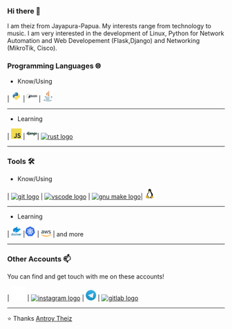 ### Hi there 👋

I am theiz from Jayapura-Papua. My interests range from technology to music. I am very interested in the development of Linux, Python for Network Automation and Web Developement (Flask,Django) and Networking (MikroTik, Cisco).


### Programming Languages 🌐

- Know/Using

|  [<img src="https://raw.githubusercontent.com/github/explore/80688e429a7d4ef2fca1e82350fe8e3517d3494d/topics/python/python.png" alt="python logo" width="24">](https://www.python.org/) | [<img src="https://raw.githubusercontent.com/github/explore/80688e429a7d4ef2fca1e82350fe8e3517d3494d/topics/bash/bash.png" alt="bash logo" width="24">](https://www.gnu.org/software/bash/)  | [<img src="https://raw.githubusercontent.com/github/explore/80688e429a7d4ef2fca1e82350fe8e3517d3494d/topics/java/java.png" alt="bash logo" width="24">](https://www.java.com/en/) 

----------------------------------------------------------------------------------------------------------

- Learning

| [<img src="https://raw.githubusercontent.com/github/explore/80688e429a7d4ef2fca1e82350fe8e3517d3494d/topics/javascript/javascript.png" alt="js logo" width="24">](https://developer.mozilla.org/en-US/docs/Web/JavaScript) | [<img src="https://raw.githubusercontent.com/github/explore/80688e429a7d4ef2fca1e82350fe8e3517d3494d/topics/django/django.png" alt="rust logo" width="24">](https://www.djangoproject.com/)| [<img src="https://www.pngkey.com/png/detail/98-985032_flask-logo-flask-python-icon.png" alt="rust logo" width="24" height='23'>](https://flask.palletsprojects.com/)

----------------------------------------------------------------------------------------------------------

### Tools 🛠️

- Know/Using

| [<img src="https://raw.githubusercontent.com/Delta456/Delta456/master/img/git.png" alt="git logo" width="24">](https://git-scm.com/) | [<img src="https://raw.githubusercontent.com/Delta456/Delta456/master/img/vscode.png" alt="vscode logo" width="24">](https://code.visualstudio.com/) | [<img src="https://raw.githubusercontent.com/Delta456/Delta456/master/img/gnu_make.png" alt="gnu make logo" width="24">](https://www.linux.org/)| [<img src="https://raw.githubusercontent.com/github/explore/80688e429a7d4ef2fca1e82350fe8e3517d3494d/topics/linux/linux.png" alt="gnu make logo" width="24">](https://www.gnu.org/software/make/manual/make.html)

----------------------------------------------------------------------------------------------------------

- Learning

| [<img src="https://raw.githubusercontent.com/github/explore/80688e429a7d4ef2fca1e82350fe8e3517d3494d/topics/docker/docker.png" alt="docker logo" width="24">](https://www.docker.com/) |[<img src="https://raw.githubusercontent.com/github/explore/80688e429a7d4ef2fca1e82350fe8e3517d3494d/topics/kubernetes/kubernetes.png" alt="kubernetes logo" width="24">](https://kubernetes.io/) | [<img src="https://raw.githubusercontent.com/Delta456/Delta456/master/img/aws.png" alt="aws logo" width="24">](https://aws.amazon.com/) | and more 

----------------------------------------------------------------------------------------------------------

### Other Accounts 📫

You can find and get touch with me on these accounts!

| [<img src="https://raw.githubusercontent.com/Delta456/Delta456/master/img/github.png" alt="github logo" width="34">](https://github.com/antroytheiz) | [<img src="https://raw.githubusercontent.com/Delta456/Delta456/master/img/instagram.jpg" alt="instagram logo" width="24">](https://www.instagram.com/theiz.andatu/) | [<img src="https://raw.githubusercontent.com/github/explore/80688e429a7d4ef2fca1e82350fe8e3517d3494d/topics/telegram/telegram.png" alt="telegram" width="24">](https://t.me/antroytheiz) | [<img src=" https://cdn0.iconfinder.com/data/icons/social-networks-and-media-flaticons/136/Social_Media_Socialmedia_network_share_socialnetwork_network-22-512.png" alt="gitlab logo" width="24">](https://blog.antroytech.my.id)

----------------------------------------------------------------------------------------------------------
⭐️ Thanks [Antroy Theiz](https://github.com/antroytheiz)

